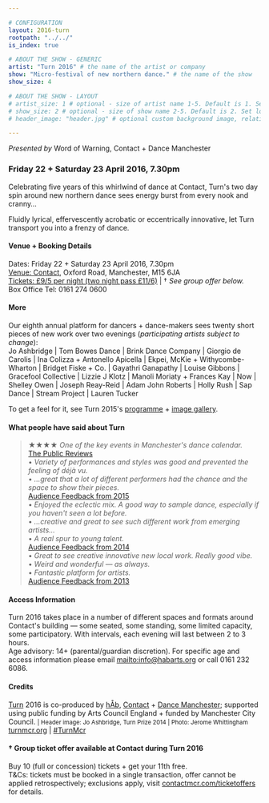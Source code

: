 ```yaml
---

# CONFIGURATION
layout: 2016-turn
rootpath: "../../"
is_index: true

# ABOUT THE SHOW - GENERIC
artist: "Turn 2016" # the name of the artist or company
show: "Micro-festival of new northern dance." # the name of the show
show_size: 4

# ABOUT THE SHOW - LAYOUT
# artist_size: 1 # optional - size of artist name 1-5. Default is 1. Set longer names to lower values
# show_size: 2 # optional - size of show name 2-5. Default is 2. Set longer names to lower values
# header_image: "header.jpg" # optional custom background image, relative to current page

---
```

*Presented by* Word of Warning, Contact + Dance Manchester    
         
### Friday 22 + Saturday 23 April 2016, 7.30pm
Celebrating five years of this whirlwind of dance at Contact, Turn's two day spin around new northern dance sees energy burst from every nook and cranny…           
        
Fluidly lyrical, effervescently acrobatic or eccentrically innovative, let Turn transport you into a frenzy of dance.        
         
#### Venue + Booking Details              
Dates: Friday 22 + Saturday 23 April 2016, 7.30pm       
<a href="http://contactmcr.com/visit/getting-here" target="_blank">Venue: Contact</a>, Oxford Road, Manchester, M15 6JA         
<a href="http://contactmcr.com/whats-on/47093-turn-2016/booking" target="_blank">Tickets: £9/5 per night (two night pass £11/6)</a> | † *See group offer below.*        
Box Office Tel: 0161 274 0600                
                  
#### More        
Our eighth annual platform for dancers + dance-makers sees twenty short pieces of new work over two evenings (*participating artists subject to change*):          
Jo Ashbridge | Tom Bowes Dance | Brink Dance Company | Giorgio de Carolis | Ina Colizza + Antonello Apicella | Ekpei, McKie + Withycombe-Wharton | Bridget Fiske + Co. | Gayathri Ganapathy | Louise Gibbons | Gracefool Collective | Lizzie J Klotz | Manoli Moriaty + Frances Kay | Now | Shelley Owen | Joseph Reay-Reid | Adam John Roberts | Holly Rush | Sap Dance | Stream Project | Lauren Tucker        
          
To get a feel for it, see Turn 2015's [programme](/archive/2015-turn) + [image gallery](/galleries/2015-turn).         
                  
#### What people have said about Turn
>★★★★ *One of the key events in Manchester's dance calendar.*<br><a href="http://www.thepublicreviews.com/turn-2013-contact-manchester" target="_blank">The Public Reviews</a>             
>• *Variety of performances and styles was good and prevented the feeling of déjà vu.*<br>• *…great that a lot of different performers had the chance and the space to show their pieces.*<br>[Audience Feedback from 2015](/archive/2015-turn)         
>• *Enjoyed the eclectic mix. A good way to sample dance, especially if you haven't seen a lot before.*<br>• *…creative and great to see such different work from emerging artists…*<br>• *A real spur to young talent.*<br>[Audience Feedback from 2014](/archive/2014-turn)            
>• *Great to see creative innovative new local work. Really good vibe.*<br>• *Weird and wonderful — as always.*<br>• *Fantastic platform for artists.*<br>[Audience Feedback from 2013](/archive/2013-turn)             
         
#### Access Information                 
Turn 2016 takes place in a number of different spaces and formats around Contact's building — some seated, some standing, some limited capacity, some participatory. With intervals, each evening will last between 2 to 3 hours.<br>Age advisory: 14+ (parental/guardian discretion). For specific age and access information please email <mailto:info@habarts.org> or call 0161 232 6086.               
                          
#### Credits         
[Turn](/hab/turn) 2016 is co-produced by [hÅb](/hab), <a href="http://contactmcr.com" target="_blank">Contact</a> + <a href="http://www.digm.org" target="_blank">Dance Manchester</a>; supported using public funding by Arts Council England + funded by Manchester City Council. <small>| Header image: Jo Ashbridge, Turn Prize 2014 | Photo: Jerome Whittingham</small>          
<a href="http://turnmcr.org" target="_blank">turnmcr.org</a> | <a href="http://twitter.com/hashtag/TurnMcr" target="_blank">#TurnMcr</a>

#### † Group ticket offer available at Contact during Turn 2016         
Buy 10 (full or concession) tickets + get your 11th free.                  
T&Cs: tickets must be booked in a single transaction, offer cannot be applied retrospectively; exclusions apply, visit <a href="http://www.contactmcr.com/ticketoffers" target="_blank">contactmcr.com/ticketoffers</a> for details.

